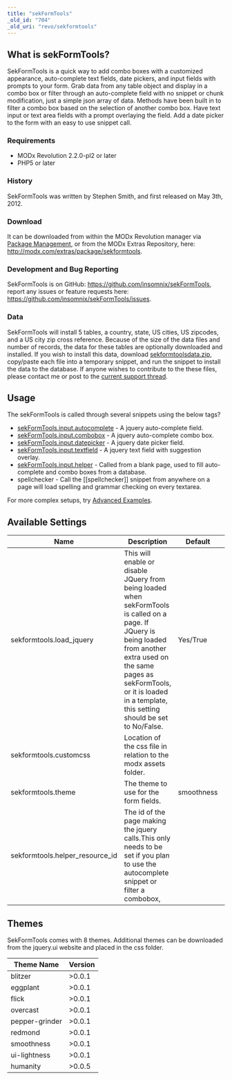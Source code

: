 ```yaml
---
title: "sekFormTools"
_old_id: "704"
_old_uri: "revo/sekformtools"
---
```


## What is sekFormTools?

SekFormTools is a quick way to add combo boxes with a customized appearance, auto-complete text fields, date pickers, and input fields with prompts to your form. Grab data from any table object and display in a combo box or filter through an auto-complete field with no snippet or chunk modification, just a simple json array of data. Methods have been built in to filter a combo box based on the selection of another combo box. Have text input or text area fields with a prompt overlaying the field. Add a date picker to the form with an easy to use snippet call.

### Requirements

- MODx Revolution 2.2.0-pl2 or later
- PHP5 or later

### History

SekFormTools was written by Stephen Smith, and first released on May 3th, 2012.

### Download

It can be downloaded from within the MODx Revolution manager via [Package Management](http://rtfm.modx.com/display/revolution20/Package+Management), or from the MODx Extras Repository, here: <http://modx.com/extras/package/sekformtools>.

### Development and Bug Reporting

SekFormTools is on GitHub: <https://github.com/insomnix/sekFormTools>, report any issues or feature requests here: <https://github.com/insomnix/sekFormTools/issues>.

### Data

SekFormTools will install 5 tables, a country, state, US cities, US zipcodes, and a US city zip cross reference. Because of the size of the data files and number of records, the data for these tables are optionally downloaded and installed. If you wish to install this data, download [sekformtoolsdata.zip](http://www.seknetsolutions.com/downloads/sekformtoolsdata.zip), copy/paste each file into a temporary snippet, and run the snippet to install the data to the database. If anyone wishes to contribute to the these files, please contact me or post to the [current support thread](http://forums.modx.com/thread/76302/support-comments-for-sekformtools-beta).

## Usage

The sekFormTools is called through several snippets using the below tags?

- [sekFormTools.input.autocomplete](/extras/revo/sekformtools/sekformtools.input.autocomplete "sekFormTools.input.autocomplete") - A jquery auto-complete field.
- [sekFormTools.input.combobox](/extras/revo/sekformtools/sekformtools.input.combobox "sekFormTools.input.combobox") - A jquery auto-complete combo box.
- [sekFormTools.input.datepicker](/extras/revo/sekformtools/sekformtools.input.datepicker "sekFormTools.input.datepicker") - A jquery date picker field.
- [sekFormTools.input.textfield](/extras/revo/sekformtools/sekformtools.input.textfield "sekFormTools.input.textfield") - A jquery text field with suggestion overlay.
- [sekFormTools.input.helper](/extras/revo/sekformtools/sekformtools.input.helper "sekFormTools.input.helper") - Called from a blank page, used to fill auto-complete and combo boxes from a database.
- spellchecker - Call the \[\[spellchecker\]\] snippet from anywhere on a page will load spelling and grammar checking on every textarea.

For more complex setups, try [Advanced Examples](/extras/revo/sekformtools/sekformtools-advanced-examples "sekFormTools Advanced Examples").

## Available Settings

| Name | Description | Default | Version |
|------|-------------|---------|---------|
| sekformtools.load\_jquery | This will enable or disable JQuery from being loaded when sekFormTools is called on a page. If JQuery is being loaded from another extra used on the same pages as sekFormTools, or it is loaded in a template, this setting should be set to No/False. | Yes/True | >0.0.1 |
| sekformtools.customcss | Location of the css file in relation to the modx assets folder. |  | >0.0.1 |
| sekformtools.theme | The theme to use for the form fields. | smoothness | >0.0.1 |
| sekformtools.helper\_resource\_id | The id of the page making the jquery calls.This only needs to be set if you plan to use the autocomplete snippet or filter a combobox, |  | >0.0.1 |

## Themes

SekFormTools comes with 8 themes. Additional themes can be downloaded from the jquery.ui website and placed in the css folder.

| Theme Name | Version |
|------------|---------|
| blitzer | >0.0.1 |
| eggplant | >0.0.1 |
| flick | >0.0.1 |
| overcast | >0.0.1 |
| pepper-grinder | >0.0.1 |
| redmond | >0.0.1 |
| smoothness | >0.0.1 |
| ui-lightness | >0.0.1 |
| humanity | >0.0.5 |